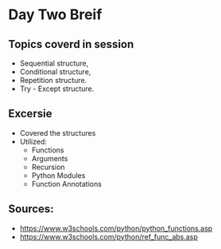 # Day Two Breif

## Topics coverd in session

-  Sequential structure,
-  Conditional structure,
-  Repetition structure.
-  Try - Except structure.


## Excersie
- Covered the structures
- Utilized: 
  - Functions
  - Arguments
  - Recursion
  - Python Modules
  - Function Annotations
 
## Sources:
- https://www.w3schools.com/python/python_functions.asp
- https://www.w3schools.com/python/ref_func_abs.asp
